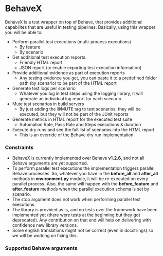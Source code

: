 # BehaveX
BehaveX is a test wrapper on top of Behave, that provides additional capabilites that are useful in testing pipelines.
Basically, using this wrapper you will be able to:
* Perform parallel test executions (multi-process executions)
  * By feature
  * By scenario
* Get additional test execution reports.
  * Friendly HTML report
  * JSON report (to enable exporting test execution information)
* Provide additional evidence as part of execution reports
  * Any testing evidence you get, you can paste it to a predefined folder path (by scenario) to be part of the HTML report
* Generate test logs per scenario
  * Whatever you log in test steps using the logging library, it will generate an individual log report for each scenario
* Mute test scenarios in build servers
  * By just adding the @MUTE tag to test scenarios, they will be executed, but they will not be part of the JUnit reports
* Generate metrics in HTML report for the executed test suite
  * Automation Rate, Pass Rate and Steps executions & duration
* Execute dry runs and see the full list of scenarios into the HTML report
  * This is an override of the Behave dry run implementation

### Constraints

* BehaveX is currently implemented over Behave **v1.2.6**, and not all Behave arguments are yet supported.
* To perform parallel test executions the implementation triggers parallel Behave processes. So, whatever you have in the **before_all** and **after_all** methods in **environment.py** module, it will be re-executed on every parallel process. Also, the same will happen with the **before_feature** and **after_feature** methods when the parallel execution schema is set by scenario.
* The stop argument does not work when performing parallel test executions.
* The library is provided as is, and no tests over the framework have been implemented yet (there were tests at the beginning but they got deprecated). Any contribution on that end will help on delivering with confidence new library versions.
* Some english translations might not be correct (even in docstrings) so we will be working on fixing this.

### Supported Behave arguments
